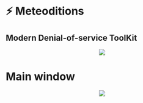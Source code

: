 # ⚡  Meteoditions
## Modern Denial-of-service ToolKit


<p align="center">
  <img src="https://user-images.githubusercontent.com/87090118/160749839-c2b89b22-2dc0-49f6-baac-22cc36ec8750.png">
</p>

#  Main window
<p align="center">
  <img src="https://i.ibb.co/8c1fb1Q/Impulse-Main.png">
</p>


